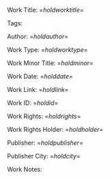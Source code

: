 <?nextrec?>
<?definegroup 1 “=$worktitle$="?>
<?ifendgroup 1 ?>
<?output "../../author-works/=$holdworktitle$=.md"?>
Work Title: =$holdworktitle$= 

Tags: 

Author: =$holdauthor$=

Work Type: =$holdworktype$= 

Work Minor Title:  =$holdminor$=

Work Date: =$holddate$=

Work Link: =$holdlink$= 

Work ID:  =$holdid$=

Work Rights:  =$holdrights$=

Work Rights Holder:  =$holdholder$=

Publisher:  =$holdpublisher$=

Publisher City:  =$holdcity$=

Work Notes: 

<?endif?>
<?ifnewgroup 1 ?>
<?set holdworktitle = "=$worktitle$=" ?>
<?set holdauthor  = "" ?>
<?set holdworktype   = "" ?>
<?set holdminor   = "" ?>
<?set holddate   = "" ?>
<?set holdlink   = "" ?>
<?set holdid   = "" ?>
<?set holdrights   = "" ?>
<?set holdholder   = "" ?>
<?set holdpublisher   = "" ?>
<?set holdcity   = "" ?>
<?endif?>
<?if "=$author$=" ?>
<?set holdauthor = "=$author$=" ?>
<?endif?>
<?if "=$worktype$=" ?>
<?set holdworktype = "=$worktype$=" ?>
<?endif?>
<?if "=$workminortitle$=" ?>
<?set holdminor = "=$workminortitle$=" ?>
<?endif?>
<?if "=$date$=" ?>
<?set holddate = "=$date$=" ?>
<?endif?>
<?if "=$worklink$=" ?>
<?set holdlink = "=$worklink$=" ?>
<?endif?>
<?if "=$workid$=" ?>
<?set holdid = "=$workid$=" ?>
<?endif?>
<?if "=$workrights$=" ?>
<?set holdrights = "=$workrights$=" ?>
<?endif?>
<?if "=$workrightsholder$=" ?>
<?set holdholder = "=$workrightsholder$=" ?>
<?endif?>
<?if "=$publisher$=" ?>
<?set holdpublisher = "=$publisher$=" ?>
<?endif?>
<?if "=$publishercity$=" ?>
<?set holdcity = "=$publishercity$=" ?>
<?endif?>
<?loop?>
